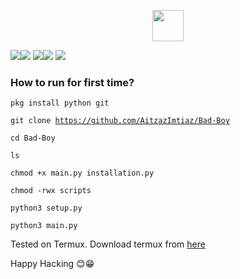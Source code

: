 <p align="center"><img src="https://img.shields.io/badge/Bad%20-Boy-blue?style=for-the-badge&logo=appveyor" height="50"></p>
<p><img src="https://img.shields.io/github/issues/AitzazImtiaz/Bad-Boy?style=social&logo=appveyor"><img src="https://img.shields.io/github/forks/AitzazImtiaz/Bad-Boy?style=social&logo=appveyor"> <img src="https://img.shields.io/github/stars/AitzazImtiaz/Bad-Boy?style=social&logo=appveyor"><img src="https://img.shields.io/github/license/AitzazImtiaz/Bad-Boy?style=social&logo=appveyor"> <img src="https://img.shields.io/twitter/url?url=https%3A%2F%2Fgithub.com%2FAitzazImtiaz%2FBad-Boy">
<h3>How to run for first time?</h3>

<code>pkg install python git</code>

<code>git clone https://github.com/AitzazImtiaz/Bad-Boy</code>

<code>cd Bad-Boy</code>

<code>ls</code>

<code>chmod +x main.py installation.py</code>

<code>chmod -rwx scripts</code>


<code>python3 setup.py</code>

<code>python3 main.py</code>

<p>Tested on Termux. Download termux from <a href="https://f-droid.org/repo/com.termux_118.apk">here</a>
  
  Happy Hacking 😊😁
  
